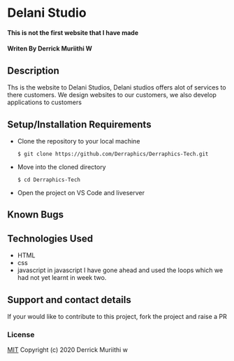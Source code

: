 # Delani Studio
#### This is not the first website that I have made 
#### Writen By Derrick Muriithi W
## Description
Ths is the website to Delani Studios,  Delani studios offers alot of services to there customers. We design websites to our customers, we also develop applications to 
customers   
## Setup/Installation Requirements
* Clone the repository to your local machine
    ```
    $ git clone https://github.com/Derraphics/Derraphics-Tech.git
    ```
* Move into the cloned directory
    ```
    $ cd Derraphics-Tech
    ```
* Open the project on VS Code and liveserver
## Known Bugs

## Technologies Used
* HTML
* css
* javascript in javascript  I have gone ahead and used the loops which we had not yet learnt in week two.
## Support and contact details
If your would like to contribute to this project, fork the project and raise a PR
### License
[MIT](https://choosealicense.com/licenses/mit/)
Copyright (c) 2020 Derrick Muriithi w
